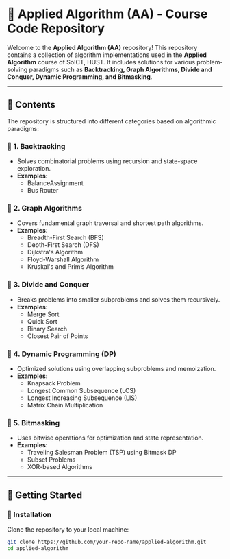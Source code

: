 # 📌 Applied Algorithm (AA) - Course Code Repository  

Welcome to the **Applied Algorithm (AA)** repository! This repository contains a collection of algorithm implementations used in the **Applied Algorithm** course of SoICT, HUST. It includes solutions for various problem-solving paradigms such as **Backtracking, Graph Algorithms, Divide and Conquer, Dynamic Programming, and Bitmasking**.

---

## 📂 Contents  

The repository is structured into different categories based on algorithmic paradigms:  

### 🔹 1. Backtracking  
- Solves combinatorial problems using recursion and state-space exploration.  
- **Examples:**  
  - BalanceAssignment
  - Bus Router  
 

### 🔹 2. Graph Algorithms  
- Covers fundamental graph traversal and shortest path algorithms.  
- **Examples:**  
  - Breadth-First Search (BFS)  
  - Depth-First Search (DFS)  
  - Dijkstra's Algorithm  
  - Floyd-Warshall Algorithm  
  - Kruskal's and Prim’s Algorithm  

### 🔹 3. Divide and Conquer  
- Breaks problems into smaller subproblems and solves them recursively.  
- **Examples:**  
  - Merge Sort  
  - Quick Sort  
  - Binary Search  
  - Closest Pair of Points  

### 🔹 4. Dynamic Programming (DP)  
- Optimized solutions using overlapping subproblems and memoization.  
- **Examples:**  
  - Knapsack Problem  
  - Longest Common Subsequence (LCS)  
  - Longest Increasing Subsequence (LIS)  
  - Matrix Chain Multiplication  

### 🔹 5. Bitmasking  
- Uses bitwise operations for optimization and state representation.  
- **Examples:**  
  - Traveling Salesman Problem (TSP) using Bitmask DP  
  - Subset Problems  
  - XOR-based Algorithms  

---

## 🚀 Getting Started  

### 🔧 Installation  
Clone the repository to your local machine:  
```bash
git clone https://github.com/your-repo-name/applied-algorithm.git
cd applied-algorithm
